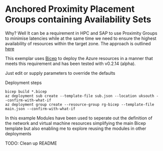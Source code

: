 # Anchored Proximity Placement Groups containing Availability Sets
Why? Well It can be a requirement in HPC and SAP to use Proximity Groups to minimise latencies while at the same time we need to ensure the highest availability of resources within the target zone. The approach is outlined [here](https://docs.microsoft.com/en-us/azure/virtual-machines/workloads/sap/sap-proximity-placement-scenarios#combine-availability-sets-and-availability-zones-with-proximity-placement-groups) 

This exemplar uses [Bicep](https://github.com/Azure/bicep) to deploy the Azure resources in a manner that meets this requirement and has been tested with v0.2.14 (alpha).

Just edit or supply parameters to override the defaults

Deployment steps
```
bicep build *.bicep
az deployment sub create --template-file sub.json --location uksouth --confirm-with-what-if
az deployment group create --resource-group rg-bicep --template-file main.json --confirm-with-what-if
```

In this example Modules have been used to seperate out the definition of the network and virtual machine resources simplifying the main Bicep template but also enabling me to explore reusing the modules in other deployments

TODO: Clean up README
